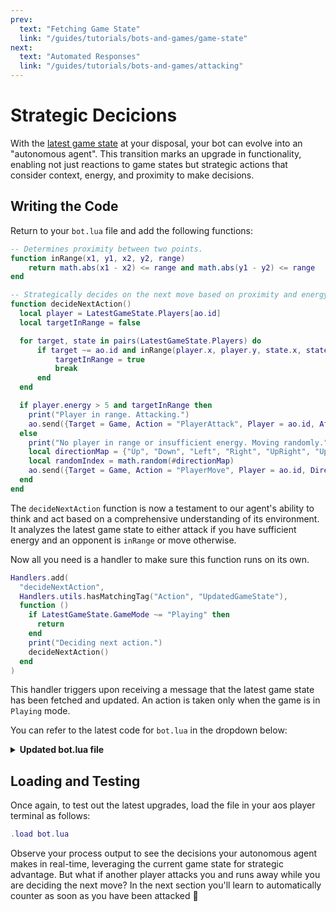 ```yaml
---
prev:
  text: "Fetching Game State"
  link: "/guides/tutorials/bots-and-games/game-state"
next:
  text: "Automated Responses"
  link: "/guides/tutorials/bots-and-games/attacking"
---
```


# Strategic Decicions

With the [latest game state](game-state) at your disposal, your bot can evolve into an "autonomous agent". This transition marks an upgrade in functionality, enabling not just reactions to game states but strategic actions that consider context, energy, and proximity to make decisions.

## Writing the Code

Return to your `bot.lua` file and add the following functions:

```lua
-- Determines proximity between two points.
function inRange(x1, y1, x2, y2, range)
    return math.abs(x1 - x2) <= range and math.abs(y1 - y2) <= range
end

-- Strategically decides on the next move based on proximity and energy.
function decideNextAction()
  local player = LatestGameState.Players[ao.id]
  local targetInRange = false

  for target, state in pairs(LatestGameState.Players) do
      if target ~= ao.id and inRange(player.x, player.y, state.x, state.y, 1) then
          targetInRange = true
          break
      end
  end

  if player.energy > 5 and targetInRange then
    print("Player in range. Attacking.")
    ao.send({Target = Game, Action = "PlayerAttack", Player = ao.id, AttackEnergy = tostring(player.energy)})
  else
    print("No player in range or insufficient energy. Moving randomly.")
    local directionMap = {"Up", "Down", "Left", "Right", "UpRight", "UpLeft", "DownRight", "DownLeft"}
    local randomIndex = math.random(#directionMap)
    ao.send({Target = Game, Action = "PlayerMove", Player = ao.id, Direction = directionMap[randomIndex]})
  end
end
```

The `decideNextAction` function is now a testament to our agent's ability to think and act based on a comprehensive understanding of its environment. It analyzes the latest game state to either attack if  you have sufficient energy and an opponent is `inRange` or move otherwise.

Now all you need is a handler to make sure this function runs on its own.

```lua
Handlers.add(
  "decideNextAction",
  Handlers.utils.hasMatchingTag("Action", "UpdatedGameState"),
  function ()
    if LatestGameState.GameMode ~= "Playing" then 
      return 
    end
    print("Deciding next action.")
    decideNextAction()
  end
)
```

This handler triggers upon receiving a message that the latest game state has been fetched and updated. An action is taken only when the game is in `Playing` mode.

You can refer to the latest code for `bot.lua` in the dropdown below:

<details>
  <summary><strong>Updated bot.lua file</strong></summary>

  ```lua
  LatestGameState = LatestGameState or nil

  function inRange(x1, y1, x2, y2, range)
      return math.abs(x1 - x2) <= range and math.abs(y1 - y2) <= range
  end

  function decideNextAction()
    local player = LatestGameState.Players[ao.id]
    local targetInRange = false

    for target, state in pairs(LatestGameState.Players) do
        if target ~= ao.id and inRange(player.x, player.y, state.x, state.y, 1) then
            targetInRange = true
            break
        end
    end

    if player.energy > 5 and targetInRange then
      print("Player in range. Attacking.")
      ao.send({Target = Game, Action = "PlayerAttack", Player = ao.id, AttackEnergy = tostring(player.energy)})
    else
      print("No player in range or insufficient energy. Moving randomly.")
      local directionMap = {"Up", "Down", "Left", "Right", "UpRight", "UpLeft", "DownRight", "DownLeft"}
      local randomIndex = math.random(#directionMap)
      ao.send({Target = Game, Action = "PlayerMove", Player = ao.id, Direction = directionMap[randomIndex]})
    end
  end

  Handlers.add(
  "HandleAnnouncements",
  Handlers.utils.hasMatchingTag("Action", "Announcements"),
  function (msg)
    ao.send({Target = Game, Action = "GetGameState"})
    print(msg.Event .. ": " .. msg.Data)
  end
  )

  Handlers.add(
  "UpdateGameState",
  Handlers.utils.hasMatchingTag("Action", "GameState"),
  function (msg)
    local json = require("json")
    LatestGameState = json.decode(msg.Data)
    ao.send({Target = ao.id, Action = "UpdatedGameState"})
  end
  )

  Handlers.add(
  "decideNextAction",
  Handlers.utils.hasMatchingTag("Action", "UpdatedGameState"),
  function ()
    if LatestGameState.GameMode ~= "Playing" then 
      return 
    end
    print("Deciding next action.")
    decideNextAction()
  end
  )
  ```
</details>

## Loading and Testing

Once again, to test out the latest upgrades, load the file in your aos player terminal as follows:

```lua
.load bot.lua
```

Observe your process output to see the decisions your autonomous agent makes in real-time, leveraging the current game state for strategic advantage. But what if another player attacks you and runs away while you are deciding the next move? In the next section you'll learn to automatically counter as soon as you have been attacked 🤺